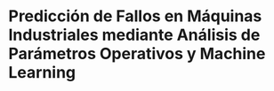# Predicción de Fallos en Máquinas Industriales mediante Análisis de Parámetros Operativos y Machine Learning
